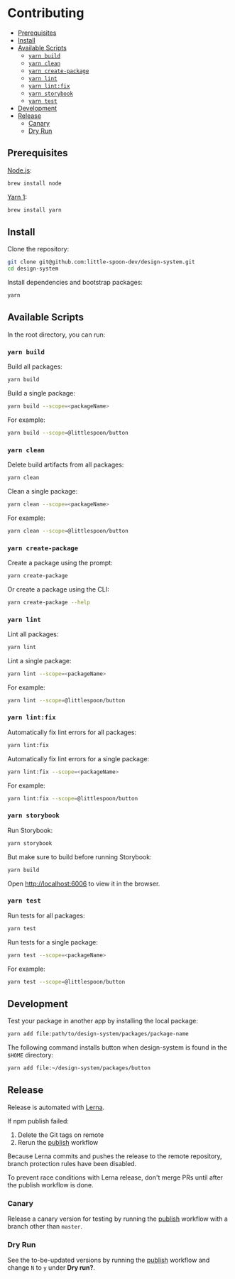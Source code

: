 # Contributing

- [Prerequisites](#prerequisites)
- [Install](#install)
- [Available Scripts](#available-scripts)
  - [`yarn build`](#yarn-build)
  - [`yarn clean`](#yarn-clean)
  - [`yarn create-package`](#yarn-create-package)
  - [`yarn lint`](#yarn-lint)
  - [`yarn lint:fix`](#yarn-lintfix)
  - [`yarn storybook`](#yarn-storybook)
  - [`yarn test`](#yarn-test)
- [Development](#development)
- [Release](#release)
  - [Canary](#canary)
  - [Dry Run](#dry-run)

## Prerequisites

[Node.js](https://nodejs.org/):

```sh
brew install node
```

[Yarn 1](https://classic.yarnpkg.com/):

```sh
brew install yarn
```

## Install

Clone the repository:

```sh
git clone git@github.com:little-spoon-dev/design-system.git
cd design-system
```

Install dependencies and bootstrap packages:

```sh
yarn
```

## Available Scripts

In the root directory, you can run:

### `yarn build`

Build all packages:

```sh
yarn build
```

Build a single package:

```sh
yarn build --scope=<packageName>
```

For example:

```sh
yarn build --scope=@littlespoon/button
```

### `yarn clean`

Delete build artifacts from all packages:

```sh
yarn clean
```

Clean a single package:

```sh
yarn clean --scope=<packageName>
```

For example:

```sh
yarn clean --scope=@littlespoon/button
```

### `yarn create-package`

Create a package using the prompt:

```sh
yarn create-package
```

Or create a package using the CLI:

```sh
yarn create-package --help
```

### `yarn lint`

Lint all packages:

```sh
yarn lint
```

Lint a single package:

```sh
yarn lint --scope=<packageName>
```

For example:

```sh
yarn lint --scope=@littlespoon/button
```

### `yarn lint:fix`

Automatically fix lint errors for all packages:

```sh
yarn lint:fix
```

Automatically fix lint errors for a single package:

```sh
yarn lint:fix --scope=<packageName>
```

For example:

```sh
yarn lint:fix --scope=@littlespoon/button
```

### `yarn storybook`

Run Storybook:

```sh
yarn storybook
```

But make sure to build before running Storybook:

```sh
yarn build
```

Open [http://localhost:6006](http://localhost:6006) to view it in the browser.

### `yarn test`

Run tests for all packages:

```sh
yarn test
```

Run tests for a single package:

```sh
yarn test --scope=<packageName>
```

For example:

```sh
yarn test --scope=@littlespoon/button
```

## Development

Test your package in another app by installing the local package:

```sh
yarn add file:path/to/design-system/packages/package-name
```

The following command installs button when design-system is found in the `$HOME` directory:

```sh
yarn add file:~/design-system/packages/button
```

## Release

Release is automated with [Lerna](https://lerna.js.org/).

If npm publish failed:

1. Delete the Git tags on remote
2. Rerun the [publish](https://github.com/little-spoon-dev/design-system/actions/workflows/publish.yml) workflow

Because Lerna commits and pushes the release to the remote repository, branch protection rules have been disabled.

To prevent race conditions with Lerna release, don't merge PRs until after the publish workflow is done.

### Canary

Release a canary version for testing by running the [publish](https://github.com/little-spoon-dev/design-system/actions/workflows/publish.yml) workflow with a branch other than `master`.

### Dry Run

See the to-be-updated versions by running the [publish](https://github.com/little-spoon-dev/design-system/actions/workflows/publish.yml) workflow and change `N` to `y` under **Dry run?**.
